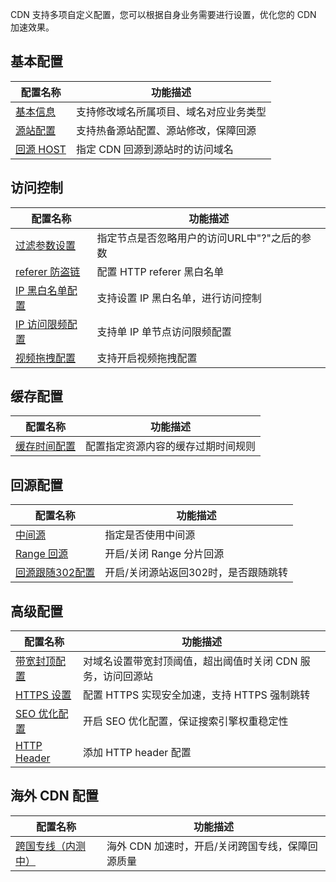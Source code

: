 CDN 支持多项自定义配置，您可以根据自身业务需要进行设置，优化您的 CDN 加速效果。

## 基本配置
| 配置名称  | 功能描述     |
| -------- | ----------- |
| [基本信息](https://www.qcloud.com/doc/product/228/7864)  | 支持修改域名所属项目、域名对应业务类型 |
| [源站配置](https://www.qcloud.com/doc/product/228/6289)  | 支持热备源站配置、源站修改，保障回源   |
| [回源 HOST](https://www.qcloud.com/doc/product/228/6293) | 指定 CDN 回源到源站时的访问域名      |

## 访问控制
| 配置名称  | 功能描述     |
| -------- | ----------- |
| [过滤参数设置](https://www.qcloud.com/doc/product/228/6291)    | 指定节点是否忽略用户的访问URL中"?"之后的参数 | 
| [referer 防盗链](https://www.qcloud.com/doc/product/228/6292) | 配置 HTTP referer 黑白名单                |
| [IP 黑白名单配置](https://www.qcloud.com/doc/product/228/6298) | 支持设置 IP 黑白名单，进行访问控制          |
| [IP 访问限频配置](https://www.qcloud.com/doc/product/228/6420) | 支持单 IP 单节点访问限频配置               |
| [视频拖拽配置](https://cloud.tencent.com/doc/product/228/8111) | 支持开启视频拖拽配置                       |


## 缓存配置
| 配置名称  | 功能描述     |
| -------- | ----------- |
| [缓存时间配置](https://www.qcloud.com/doc/product/228/6290) | 配置指定资源内容的缓存过期时间规则         |

## 回源配置
| 配置名称  | 功能描述     |
| -------- | ----------- |
| [中间源](https://www.qcloud.com/doc/product/228/6294)         | 指定是否使用中间源                 |
| [Range 回源](https://www.qcloud.com/doc/product/228/7184)     | 开启/关闭 Range 分片回源           |
| [回源跟随302配置](https://www.qcloud.com/doc/product/228/7183) | 开启/关闭源站返回302时，是否跟随跳转 |

## 高级配置
| 配置名称  | 功能描述     |
| -------- | ----------- |
| [带宽封顶配置](https://www.qcloud.com/doc/product/228/7541) | 对域名设置带宽封顶阈值，超出阈值时关闭 CDN 服务，访问回源站  |
| [HTTPS 设置](https://www.qcloud.com/doc/product/228/6295)  | 配置 HTTPS 实现安全加速，支持 HTTPS 强制跳转           |
| [SEO 优化配置](https://www.qcloud.com/doc/product/228/6297) | 开启 SEO 优化配置，保证搜索引擎权重稳定性              |
| [HTTP Header](https://www.qcloud.com/doc/product/228/6296) | 添加 HTTP header 配置                               |

## 海外 CDN 配置
| 配置名称  | 功能描述     |
| -------- | ----------- |
| [跨国专线（内测中）](https://www.qcloud.com/doc/product/228/7854) | 海外 CDN 加速时，开启/关闭跨国专线，保障回源质量 |